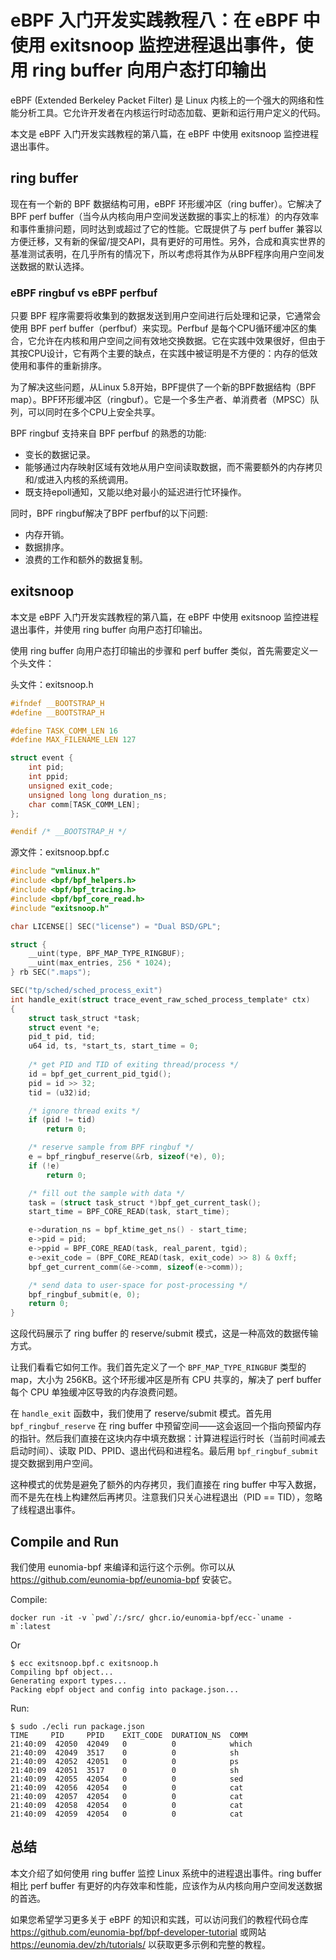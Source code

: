 # eBPF 入门开发实践教程八：在 eBPF 中使用 exitsnoop 监控进程退出事件，使用 ring buffer 向用户态打印输出

eBPF (Extended Berkeley Packet Filter) 是 Linux 内核上的一个强大的网络和性能分析工具。它允许开发者在内核运行时动态加载、更新和运行用户定义的代码。

本文是 eBPF 入门开发实践教程的第八篇，在 eBPF 中使用 exitsnoop 监控进程退出事件。

## ring buffer

现在有一个新的 BPF 数据结构可用，eBPF 环形缓冲区（ring buffer）。它解决了 BPF perf buffer（当今从内核向用户空间发送数据的事实上的标准）的内存效率和事件重排问题，同时达到或超过了它的性能。它既提供了与 perf buffer 兼容以方便迁移，又有新的保留/提交API，具有更好的可用性。另外，合成和真实世界的基准测试表明，在几乎所有的情况下，所以考虑将其作为从BPF程序向用户空间发送数据的默认选择。

### eBPF ringbuf vs eBPF perfbuf

只要 BPF 程序需要将收集到的数据发送到用户空间进行后处理和记录，它通常会使用 BPF perf buffer（perfbuf）来实现。Perfbuf 是每个CPU循环缓冲区的集合，它允许在内核和用户空间之间有效地交换数据。它在实践中效果很好，但由于其按CPU设计，它有两个主要的缺点，在实践中被证明是不方便的：内存的低效使用和事件的重新排序。

为了解决这些问题，从Linux 5.8开始，BPF提供了一个新的BPF数据结构（BPF map）。BPF环形缓冲区（ringbuf）。它是一个多生产者、单消费者（MPSC）队列，可以同时在多个CPU上安全共享。

BPF ringbuf 支持来自 BPF perfbuf 的熟悉的功能:

- 变长的数据记录。
- 能够通过内存映射区域有效地从用户空间读取数据，而不需要额外的内存拷贝和/或进入内核的系统调用。
- 既支持epoll通知，又能以绝对最小的延迟进行忙环操作。

同时，BPF ringbuf解决了BPF perfbuf的以下问题:

- 内存开销。
- 数据排序。
- 浪费的工作和额外的数据复制。

## exitsnoop

本文是 eBPF 入门开发实践教程的第八篇，在 eBPF 中使用 exitsnoop 监控进程退出事件，并使用 ring buffer 向用户态打印输出。

使用 ring buffer 向用户态打印输出的步骤和 perf buffer 类似，首先需要定义一个头文件：

头文件：exitsnoop.h

```c
#ifndef __BOOTSTRAP_H
#define __BOOTSTRAP_H

#define TASK_COMM_LEN 16
#define MAX_FILENAME_LEN 127

struct event {
    int pid;
    int ppid;
    unsigned exit_code;
    unsigned long long duration_ns;
    char comm[TASK_COMM_LEN];
};

#endif /* __BOOTSTRAP_H */
```

源文件：exitsnoop.bpf.c

```c
#include "vmlinux.h"
#include <bpf/bpf_helpers.h>
#include <bpf/bpf_tracing.h>
#include <bpf/bpf_core_read.h>
#include "exitsnoop.h"

char LICENSE[] SEC("license") = "Dual BSD/GPL";

struct {
    __uint(type, BPF_MAP_TYPE_RINGBUF);
    __uint(max_entries, 256 * 1024);
} rb SEC(".maps");

SEC("tp/sched/sched_process_exit")
int handle_exit(struct trace_event_raw_sched_process_template* ctx)
{
    struct task_struct *task;
    struct event *e;
    pid_t pid, tid;
    u64 id, ts, *start_ts, start_time = 0;
    
    /* get PID and TID of exiting thread/process */
    id = bpf_get_current_pid_tgid();
    pid = id >> 32;
    tid = (u32)id;

    /* ignore thread exits */
    if (pid != tid)
        return 0;

    /* reserve sample from BPF ringbuf */
    e = bpf_ringbuf_reserve(&rb, sizeof(*e), 0);
    if (!e)
        return 0;

    /* fill out the sample with data */
    task = (struct task_struct *)bpf_get_current_task();
    start_time = BPF_CORE_READ(task, start_time);

    e->duration_ns = bpf_ktime_get_ns() - start_time;
    e->pid = pid;
    e->ppid = BPF_CORE_READ(task, real_parent, tgid);
    e->exit_code = (BPF_CORE_READ(task, exit_code) >> 8) & 0xff;
    bpf_get_current_comm(&e->comm, sizeof(e->comm));

    /* send data to user-space for post-processing */
    bpf_ringbuf_submit(e, 0);
    return 0;
}
```

这段代码展示了 ring buffer 的 reserve/submit 模式，这是一种高效的数据传输方式。

让我们看看它如何工作。我们首先定义了一个 `BPF_MAP_TYPE_RINGBUF` 类型的 map，大小为 256KB。这个环形缓冲区是所有 CPU 共享的，解决了 perf buffer 每个 CPU 单独缓冲区导致的内存浪费问题。

在 `handle_exit` 函数中，我们使用了 reserve/submit 模式。首先用 `bpf_ringbuf_reserve` 在 ring buffer 中预留空间——这会返回一个指向预留内存的指针。然后我们直接在这块内存中填充数据：计算进程运行时长（当前时间减去启动时间）、读取 PID、PPID、退出代码和进程名。最后用 `bpf_ringbuf_submit` 提交数据到用户空间。

这种模式的优势是避免了额外的内存拷贝，我们直接在 ring buffer 中写入数据，而不是先在栈上构建然后再拷贝。注意我们只关心进程退出（PID == TID），忽略了线程退出事件。

## Compile and Run

我们使用 eunomia-bpf 来编译和运行这个示例。你可以从 <https://github.com/eunomia-bpf/eunomia-bpf> 安装它。

Compile:

```shell
docker run -it -v `pwd`/:/src/ ghcr.io/eunomia-bpf/ecc-`uname -m`:latest
```

Or

```console
$ ecc exitsnoop.bpf.c exitsnoop.h
Compiling bpf object...
Generating export types...
Packing ebpf object and config into package.json...
```

Run:

```console
$ sudo ./ecli run package.json 
TIME     PID     PPID    EXIT_CODE  DURATION_NS  COMM    
21:40:09  42050  42049   0          0            which
21:40:09  42049  3517    0          0            sh
21:40:09  42052  42051   0          0            ps
21:40:09  42051  3517    0          0            sh
21:40:09  42055  42054   0          0            sed
21:40:09  42056  42054   0          0            cat
21:40:09  42057  42054   0          0            cat
21:40:09  42058  42054   0          0            cat
21:40:09  42059  42054   0          0            cat
```

## 总结

本文介绍了如何使用 ring buffer 监控 Linux 系统中的进程退出事件。ring buffer 相比 perf buffer 有更好的内存效率和性能，应该作为从内核向用户空间发送数据的首选。

如果您希望学习更多关于 eBPF 的知识和实践，可以访问我们的教程代码仓库 <https://github.com/eunomia-bpf/bpf-developer-tutorial> 或网站 <https://eunomia.dev/zh/tutorials/> 以获取更多示例和完整的教程。
